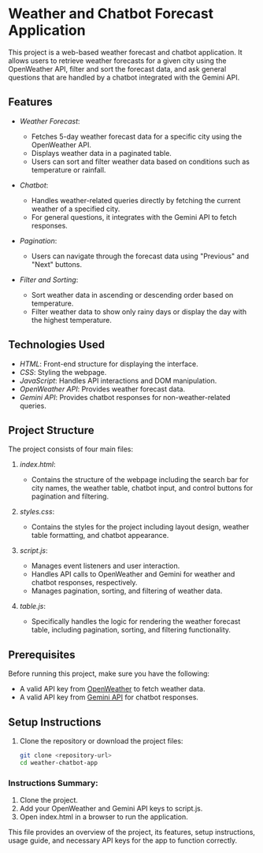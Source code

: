 # Weather and Chatbot Forecast Application

This project is a web-based weather forecast and chatbot application. It allows users to retrieve weather forecasts for a given city using the OpenWeather API, filter and sort the forecast data, and ask general questions that are handled by a chatbot integrated with the Gemini API.

## Features
- *Weather Forecast*: 
  - Fetches 5-day weather forecast data for a specific city using the OpenWeather API.
  - Displays weather data in a paginated table.
  - Users can sort and filter weather data based on conditions such as temperature or rainfall.
  
- *Chatbot*:
  - Handles weather-related queries directly by fetching the current weather of a specified city.
  - For general questions, it integrates with the Gemini API to fetch responses.
  
- *Pagination*: 
  - Users can navigate through the forecast data using "Previous" and "Next" buttons.

- *Filter and Sorting*:
  - Sort weather data in ascending or descending order based on temperature.
  - Filter weather data to show only rainy days or display the day with the highest temperature.

## Technologies Used
- *HTML*: Front-end structure for displaying the interface.
- *CSS*: Styling the webpage.
- *JavaScript*: Handles API interactions and DOM manipulation.
- *OpenWeather API*: Provides weather forecast data.
- *Gemini API*: Provides chatbot responses for non-weather-related queries.

## Project Structure

The project consists of four main files:

1. *index.html*:
   - Contains the structure of the webpage including the search bar for city names, the weather table, chatbot input, and control buttons for pagination and filtering.

2. *styles.css*:
   - Contains the styles for the project including layout design, weather table formatting, and chatbot appearance.

3. *script.js*:
   - Manages event listeners and user interaction.
   - Handles API calls to OpenWeather and Gemini for weather and chatbot responses, respectively.
   - Manages pagination, sorting, and filtering of weather data.
  
4. *table.js*:
   - Specifically handles the logic for rendering the weather forecast table, including pagination, sorting, and filtering functionality.

## Prerequisites
Before running this project, make sure you have the following:
- A valid API key from [OpenWeather](https://openweathermap.org/) to fetch weather data.
- A valid API key from [Gemini API](https://developers.generativelanguage.googleapis.com) for chatbot responses.
  
## Setup Instructions

1. Clone the repository or download the project files:
   ```bash
   git clone <repository-url>
   cd weather-chatbot-app


### Instructions Summary:
1. Clone the project.
2. Add your OpenWeather and Gemini API keys to script.js.
3. Open index.html in a browser to run the application.

This file provides an overview of the project, its features, setup instructions, usage guide, and necessary API keys for the app to function correctly.